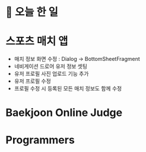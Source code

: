 # :thought_balloon: __오늘 한 일__

# __스포츠 매치 앱__
* 매치 정보 화면 수정 : Dialog -> BottomSheetFragment
* 네비게이션 드로어 유저 정보 셋팅
* 유저 프로필 사진 업로드 기능 추가
* 유저 프로필 수정
* 프로필 수정 시 등록된 모든 매치 정보도 함께 수정

# __Baekjoon Online Judge__

# __Programmers__

